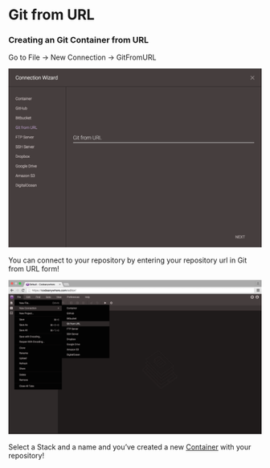 # Git from URL

### Creating an Git Container from URL

Go to File -> New Connection -> GitFromURL

![gitfromurl-connect](images/gitfromurl-connect.png "gitfromurl-connect")

You can connect to your repository by entering your repository url in Git from URL form!

![gitfromurl-open](images/gitfromurl-open.png "gitfromurl-open")

Select a Stack and a name and you’ve created a new [Container](http://docs.codeanywhere.com/connections/container.html) with your repository!
